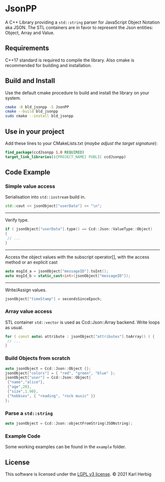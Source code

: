 JsonPP
======

A C++ Library providing a `std::string` parser for JavaScript Object Notation aka JSON.
The STL containers are in favor to represent the Json entities: Object, Array and Value.

Requirements
------------

C++17 standard is required to compile the library.
Also cmake is recommended for building and installation.

Build and Install
-----------------

Use the default cmake procedure to build and install the library on your system.

```sh
cmake -B bld_jsonpp -S JsonPP
cmake --build bld_jsonpp
sudo cmake --install bld_jsonpp
```

Use in your project
-------------------

Add these lines to your CMakeLists.txt (*maybe adjust the target signature*):

```cmake
find_package(ccdJsonpp 1.0 REQUIRED)
target_link_libraries(${PROJECT_NAME} PUBLIC ccdJsonpp)
```

Code Example
------------

### Simple value access

Serialisation into `std::iostream` build in.

```cpp
std::cout << jsonObject["userData"] << "\n";
```

---
Verify type.

```cpp
if ( jsonObject["userData"].type() == Ccd::Json::ValueType::Object)
{
 // ...
}
```

---
Access the object values with the subscript operator[],
with the access method or an explicit cast

```cpp
auto msgId_a = jsonObject["messageID"].toInt();
auto msgId_b = static_cast<int>(jsonObject["messageID"]);
```

---
Write/Assign values.

```cpp
jsonObject["timeStamp"] = secondsSinceEpoch;
```

### Array value access

STL container `std::vector` is used as Ccd::Json::Array backend.
Write loops as usual.

```cpp
for ( const auto& attribute : jsonObject["attributes"].toArray() ) {
 // ...
}
```

### Build Objects from scratch

```cpp
auto jsonObject = Ccd::Json::Object {};
jsonObject["colors"] = { "red", "green", "blue" };
jsonObject["user"] = Ccd::Json::Object{
 {"name","alice"},
 {"age",20},
 {"size",1.90},
 {"hobbies", { "reading", "rock music" }}
};
```

### Parse a `std::string`

```cpp
auto jsonObject = Ccd::Json::objectFromString(JSONstring);
```

### Example Code

Some working examples can be found in the `example` folder.

License
-------

This software is licensed under the [LGPL v3 license][lgpl].
© 2021 Karl Herbig

[lgpl]: https://www.gnu.org/licenses/lgpl-3.0.en.html
